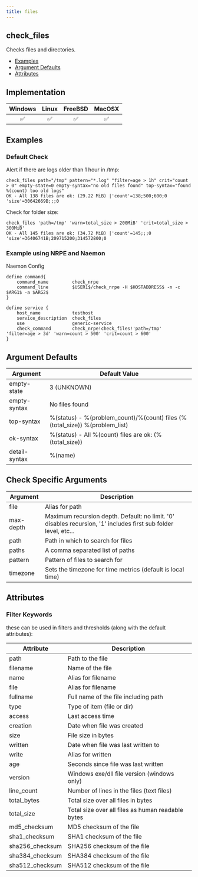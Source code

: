 ```yaml
---
title: files
---
```


## check_files

Checks files and directories.

- [Examples](#examples)
- [Argument Defaults](#argument-defaults)
- [Attributes](#attributes)

## Implementation

| Windows            | Linux              | FreeBSD            | MacOSX             |
|:------------------:|:------------------:|:------------------:|:------------------:|
| :white_check_mark: | :white_check_mark: | :white_check_mark: | :white_check_mark: |

## Examples

### Default Check

Alert if there are logs older than 1 hour in /tmp:

    check_files path="/tmp" pattern="*.log" "filter=age > 1h" crit="count > 0" empty-state=0 empty-syntax="no old files found" top-syntax="found %(count) too old logs"
    OK - All 138 files are ok: (29.22 MiB) |'count'=138;500;600;0 'size'=30642669B;;;0

Check for folder size:

    check_files 'path=/tmp' 'warn=total_size > 200MiB' 'crit=total_size > 300MiB'
    OK - All 145 files are ok: (34.72 MiB) |'count'=145;;;0 'size'=36406741B;209715200;314572800;0

### Example using NRPE and Naemon

Naemon Config

    define command{
        command_name         check_nrpe
        command_line         $USER1$/check_nrpe -H $HOSTADDRESS$ -n -c $ARG1$ -a $ARG2$
    }

    define service {
        host_name            testhost
        service_description  check_files
        use                  generic-service
        check_command        check_nrpe!check_files!'path=/tmp' 'filter=age > 3d' 'warn=count > 500' 'crit=count > 600'
    }

## Argument Defaults

| Argument      | Default Value                                                               |
| ------------- | --------------------------------------------------------------------------- |
| empty-state   | 3 (UNKNOWN)                                                                 |
| empty-syntax  | No files found                                                              |
| top-syntax    | %(status) - %(problem_count)/%(count) files (%(total_size)) %(problem_list) |
| ok-syntax     | %(status) - All %(count) files are ok: (%(total_size))                      |
| detail-syntax | %(name)                                                                     |

## Check Specific Arguments

| Argument  | Description                                                                                               |
| --------- | --------------------------------------------------------------------------------------------------------- |
| file      | Alias for path                                                                                            |
| max-depth | Maximum recursion depth. Default: no limit. '0' disables recursion, '1' includes first sub folder level, etc... |
| path      | Path in which to search for files                                                                         |
| paths     | A comma separated list of paths                                                                           |
| pattern   | Pattern of files to search for                                                                            |
| timezone  | Sets the timezone for time metrics (default is local time)                                                |

## Attributes

### Filter Keywords

these can be used in filters and thresholds (along with the default attributes):

| Attribute       | Description                                       |
| --------------- | ------------------------------------------------- |
| path            | Path to the file                                  |
| filename        | Name of the file                                  |
| name            | Alias for filename                                |
| file            | Alias for filename                                |
| fullname        | Full name of the file including path              |
| type            | Type of item (file or dir)                        |
| access          | Last access time                                  |
| creation        | Date when file was created                        |
| size            | File size in bytes                                |
| written         | Date when file was last written to                |
| write           | Alias for written                                 |
| age             | Seconds since file was last written               |
| version         | Windows exe/dll file version (windows only)       |
| line_count      | Number of lines in the files (text files)         |
| total_bytes     | Total size over all files in bytes                |
| total_size      | Total size over all files as human readable bytes |
| md5_checksum    | MD5 checksum of the file                          |
| sha1_checksum   | SHA1 checksum of the file                         |
| sha256_checksum | SHA256 checksum of the file                       |
| sha384_checksum | SHA384 checksum of the file                       |
| sha512_checksum | SHA512 checksum of the file                       |
